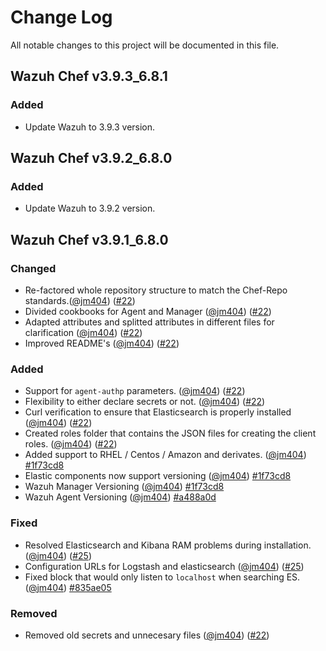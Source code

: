 # Change Log
All notable changes to this project will be documented in this file.

## Wazuh Chef v3.9.3_6.8.1

### Added

- Update Wazuh to 3.9.3 version.

## Wazuh Chef v3.9.2_6.8.0

### Added

- Update Wazuh to 3.9.2 version.

## Wazuh Chef v3.9.1_6.8.0

### Changed

- Re-factored whole repository structure to match the Chef-Repo standards.([@jm404](https://github.com/jm404)) ([#22](https://github.com/wazuh/wazuh-chef/pull/22))
- Divided cookbooks for Agent and Manager ([@jm404](https://github.com/jm404)) ([#22](https://github.com/wazuh/wazuh-chef/pull/22))
- Adapted attributes and splitted attributes in different files for clarification ([@jm404](https://github.com/jm404)) ([#22](https://github.com/wazuh/wazuh-chef/pull/22))
- Improved README's  ([@jm404](https://github.com/jm404)) ([#22](https://github.com/wazuh/wazuh-chef/pull/22))

### Added

- Support for ```agent-authp``` parameters. ([@jm404](https://github.com/jm404)) ([#22](https://github.com/wazuh/wazuh-chef/pull/22))
- Flexibility to either declare secrets or not. ([@jm404](https://github.com/jm404)) ([#22](https://github.com/wazuh/wazuh-chef/pull/22))
- Curl verification to ensure that Elasticsearch is properly installed ([@jm404](https://github.com/jm404)) ([#22](https://github.com/wazuh/wazuh-chef/pull/22))
- Created roles folder that contains the JSON files for creating the client roles. ([@jm404](https://github.com/jm404)) ([#22](https://github.com/wazuh/wazuh-chef/pull/22))
- Added  support to RHEL / Centos / Amazon and derivates. ([@jm404](https://github.com/jm404)) [#1f73cd8](https://github.com/wazuh/wazuh-chef/commit/1f73cd82678c96010b99e786ea40e7f26880248b) 
- Elastic components now support versioning  ([@jm404](https://github.com/jm404)) [#1f73cd8](https://github.com/wazuh/wazuh-chef/commit/1f73cd82678c96010b99e786ea40e7f26880248b) 
- Wazuh Manager Versioning ([@jm404](https://github.com/jm404))  [#1f73cd8](https://github.com/wazuh/wazuh-chef/commit/1f73cd82678c96010b99e786ea40e7f26880248b) 
- Wazuh Agent Versioning ([@jm404](https://github.com/jm404)) [#a488a0d](https://github.com/wazuh/wazuh-chef/commit/a488a0da30c99651f482bf87fca87b76ebbe0868)

### Fixed 

- Resolved Elasticsearch and Kibana RAM problems during installation. ([@jm404](https://github.com/jm404)) ([#25](https://github.com/wazuh/wazuh-chef/pull/25))
- Configuration URLs for Logstash and elasticsearch ([@jm404](https://github.com/jm404)) ([#25](https://github.com/wazuh/wazuh-chef/pull/25))
- Fixed block that would only listen to `localhost` when searching ES.  ([@jm404](https://github.com/jm404)) [#835ae05](https://github.com/wazuh/wazuh-chef/blob/835ae0563588edc3a840b7f98fbb0c9b0d0d24fa/cookbooks/wazuh_elastic/recipes/kibana.rb#L45-l52)

### Removed

- Removed old secrets and unnecesary files ([@jm404](https://github.com/jm404)) ([#22](https://github.com/wazuh/wazuh-chef/pull/22))